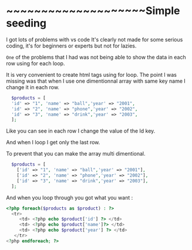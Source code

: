 # ~~~~~~~~~~~~~~~~~~~~Simple seeding

I got lots of problems with vs code It's clearly not made for some serious coding, it's for beginners or experts but not for lazies.

`One` of the problems that I had was not being able to show the data in each row using for each loop.

It is very convenient to create html tags using for loop. The point I was missing was that when I use one dimentionnal array with same key name I change it in each row.

```php
  $products = [
  'id' => "1", 'name' => "ball",'year' => "2001",
  'id' => "2", 'name' => "phone",'year' => "2002",
  'id' => "3", 'name' => "drink",'year' => "2003",
  ];

```

Like you can see in each row I change the value of the Id key.

And when I loop I get only the last row.

To prevent that you can make the array multi dimentional.

```php
  $products = [
    ['id' => "1", 'name' => "ball",'year' => "2001"],
    ['id' => "2", 'name' => "phone",'year' => "2002"],
    ['id' => "3", 'name' => "drink",'year' => "2003"],
  ];
```

And when you loop through you got what  you want :

```php
<?php foreach($products as $product) : ?>
  <tr>
     <td> <?php echo $product['id'] ?> </td>
     <td> <?php echo $product['name']?> </td>
     <td> <?php echo $product['year'] ?> </td>
   </tr>
<?php endforeach; ?>
```

```
